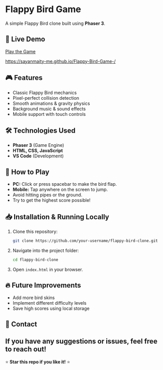 # Flappy Bird Game

A simple Flappy Bird clone built using **Phaser 3**.

## 🚀 Live Demo
[Play the Game](#) 

https://sayanmaity-me.github.io/Flappy-Bird-Game-/

## 🎮 Features
- Classic Flappy Bird mechanics
- Pixel-perfect collision detection
- Smooth animations & gravity physics
- Background music & sound effects
- Mobile support with touch controls

## 🛠️ Technologies Used
- **Phaser 3** (Game Engine)
- **HTML, CSS, JavaScript**
- **VS Code** (Development)

## 📜 How to Play
- **PC:** Click or press spacebar to make the bird flap.
- **Mobile:** Tap anywhere on the screen to jump.
- Avoid hitting pipes or the ground.
- Try to get the highest score possible!

## 📥 Installation & Running Locally
1. Clone this repository:
   ```sh
   git clone https://github.com/your-username/flappy-bird-clone.git
   ```
2. Navigate into the project folder:
   ```sh
   cd flappy-bird-clone
   ```
3. Open `index.html` in your browser.



## 🔥 Future Improvements
- Add more bird skins
- Implement different difficulty levels
- Save high scores using local storage

## 📧 Contact
If you have any suggestions or issues, feel free to reach out!
---
⭐ **Star this repo if you like it!** ⭐

